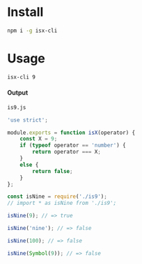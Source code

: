 # Install

```bash
npm i -g isx-cli
```

# Usage

```bash
isx-cli 9
```

#### Output

```bash
is9.js
```

```js
'use strict';

module.exports = function isX(operator) {
    const X = 9;
    if (typeof operator == 'number') {
        return operator === X;
    }
    else {
        return false;
    }
};
```

```js
const isNine = require('./is9');
// import * as isNine from './is9';

isNine(9); // => true

isNine('nine'); // => false

isNine(100); // => false

isNine(Symbol(9)); // => false
```
